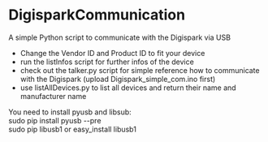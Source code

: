 # DigisparkCommunication
A simple Python script to communicate with the Digispark via USB

- Change the Vendor ID and Product ID to fit your device
- run the listInfos script for further infos of the device
- check out the talker.py script for simple reference how to communicate with the Digispark (upload Digispark_simple_com.ino first)
- use listAllDevices.py to list all devices and return their name and manufacturer name

You need to install pyusb and libsub:<br>
sudo pip install pyusb --pre<br>
sudo pip libusb1 or easy_install libusb1

